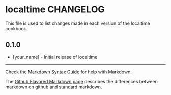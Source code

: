 localtime CHANGELOG
===================

This file is used to list changes made in each version of the localtime cookbook.

0.1.0
-----
- [your_name] - Initial release of localtime

- - -
Check the [Markdown Syntax Guide](http://daringfireball.net/projects/markdown/syntax) for help with Markdown.

The [Github Flavored Markdown page](http://github.github.com/github-flavored-markdown/) describes the differences between markdown on github and standard markdown.
